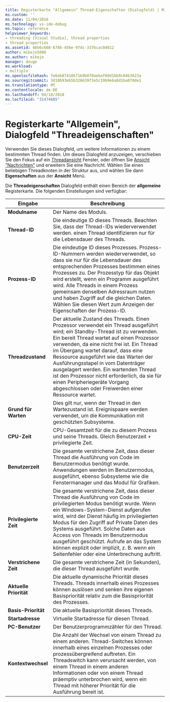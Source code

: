 ```yaml
---
title: Registerkarte "Allgemein" Thread-Eigenschaften (Dialogfeld) | Microsoft Docs
ms.custom: ''
ms.date: 11/04/2016
ms.technology: vs-ide-debug
ms.topic: reference
helpviewer_keywords:
- threading [Visual Studio], thread properties
- thread properties
ms.assetid: 46b6c668-6786-456e-97dc-337bcac0d812
author: mikejo5000
ms.author: mikejo
manager: douge
ms.workload:
- multiple
ms.openlocfilehash: fe6eb87418671b9b070aebaf60d1bb9c84b3623a
ms.sourcegitcommit: 3d10b93eb5b326639f3e5c19b9e6a8d1ba078de1
ms.translationtype: MT
ms.contentlocale: de-DE
ms.lasthandoff: 04/18/2018
ms.locfileid: "31474605"
---
```

# <a name="general-tab-thread-properties-dialog-box"></a>Registerkarte "Allgemein", Dialogfeld "Threadeigenschaften"
Verwenden Sie dieses Dialogfeld, um weitere Informationen zu einem bestimmten Thread finden. Um dieses Dialogfeld anzuzeigen, verschieben Sie den Fokus auf ein [Threadansicht](../debugger/threads-view.md) Fenster, oder öffnen Sie [Ansicht "Nachrichten"](../debugger/messages-view.md) und erweitern Sie eine Nachricht. Wählen Sie einen beliebigen Threadknoten in der Struktur aus, und wählen Sie dann **Eigenschaften** aus der **Ansicht** Menü.  
  
 Die **Threadeigenschaften** Dialogfeld enthält einen Bereich der **allgemeine** Registerkarte. Die folgenden Einstellungen sind verfügbar:  
  
|Eingabe|Beschreibung|  
|-----------|-----------------|  
|**Modulname**|Der Name des Moduls.|  
|**Thread-ID**|Die eindeutige ID dieses Threads. Beachten Sie, dass der Thread-IDs wiederverwendet werden. einen Thread identifizieren nur für die Lebensdauer des Threads.|  
|**Prozess-ID**|Die eindeutige ID dieses Prozesses. Prozess-ID-Nummern werden wiederverwendet, so dass sie nur für die Lebensdauer des entsprechenden Prozesses bestimmen eines Prozesses zu. Der Prozesstyp für das Objekt wird erstellt, wenn ein Programm ausgeführt wird. Alle Threads in einem Prozess gemeinsam denselben Adressraum nutzen und haben Zugriff auf die gleichen Daten. Wählen Sie diesen Wert zum Anzeigen der Eigenschaften der Prozess-ID.|  
|**Threadzustand**|Der aktuelle Zustand des Threads. Einen Prozessor verwendet ein Thread ausgeführt wird; ein Standby-Thread ist zu verwenden. Ein bereit Thread wartet auf einen Prozessor verwenden, da eine nicht frei ist. Ein Thread im Übergang wartet darauf, dass eine Ressource ausgeführt wie das Warten der Ausführungsstapel in vom Datenträger ausgelagert werden. Ein wartenden Thread ist den Prozessor nicht erforderlich, da sie für einen Peripheriegeräte Vorgang abgeschlossen oder Freiwerden einer Ressource wartet.|  
|**Grund für Warten**|Dies gilt nur, wenn der Thread in den Wartezustand ist. Ereignispaare werden verwendet, um die Kommunikation mit geschützten Subsysteme.|  
|**CPU-Zeit**|CPU-Gesamtzeit für die zu diesem Prozess und seine Threads. Gleich Benutzerzeit + privilegierte Zeit.|  
|**Benutzerzeit**|Die gesamte verstrichene Zeit, dass dieser Thread die Ausführung von Code im Benutzermodus benötigt wurde. Anwendungen werden im Benutzermodus, ausgeführt, ebenso Subsysteme wie die Fenstermanager und das Modul für Grafiken.|  
|**Privilegierte Zeit**|Die gesamte verstrichene Zeit, dass dieser Thread die Ausführung von Code im privilegierten Modus benötigt wurde. Wenn ein Windows-System-Dienst aufgerufen wird, wird der Dienst häufig im privilegierten Modus für den Zugriff auf Private Daten des Systems ausgeführt. Solche Daten aus Access von Threads im Benutzermodus ausgeführt geschützt. Aufrufe an das System können explizit oder implizit, z. B. wenn ein Seitenfehler oder eine Unterbrechung auftritt.|  
|**Verstrichene Zeit**|Die gesamte verstrichene Zeit (in Sekunden), die dieser Thread ausgeführt wurde.|  
|**Aktuelle Priorität**|Die aktuelle dynamische Priorität dieses Threads. Threads innerhalb eines Prozesses können auslösen und senken ihre eigenen Basispriorität relativ zum die Basispriorität des Prozesses.|  
|**Basis-Priorität**|Die aktuelle Basispriorität dieses Threads.|  
|**Startadresse**|Virtuelle Startadresse für diesen Thread.|  
|**PC-Benutzer**|Der Benutzerprogrammzähler für den Thread.|  
|**Kontextwechsel**|Die Anzahl der Wechsel von einem Thread zu einem anderen. Thread-Switches können innerhalb eines einzelnen Prozesses oder prozessübergreifend auftreten. Ein Threadswitch kann verursacht werden, von einem Thread in einem anderen Informationen oder von einem Thread präemptiv unterbrochen wird, wenn ein Thread mit höherer Priorität für die Ausführung bereit ist.|